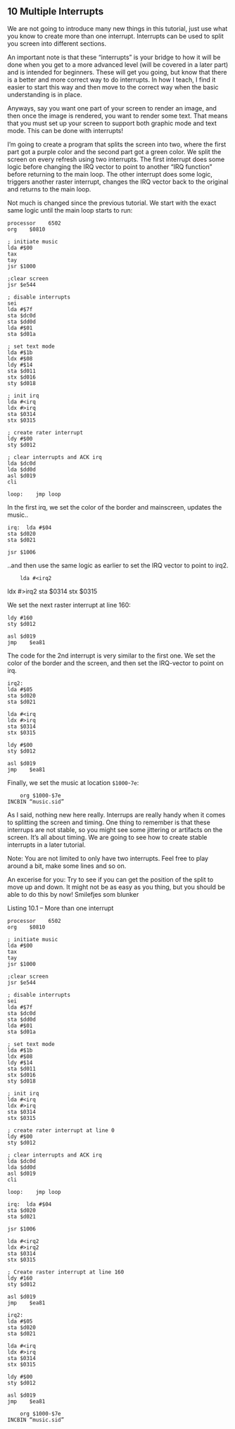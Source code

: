 ## 10 Multiple Interrupts

We are not going to introduce many new things in this tutorial, just use what you know to create more than one interrupt. Interrupts can be used to split you screen into different sections.

An important note is that these “interrupts” is your bridge to how it will be done when you get to a more advanced level (will be covered in a later part) and is intended for beginners. These will get you going, but know that there is a better and more correct way to do interrupts. In how I teach, I find it easier to start this way and then move to the correct way when the basic understanding is in place.

Anyways, say you want one part of your screen to render an image, and then once the image is rendered, you want to render some text. That means that you must set up your screen to support both graphic mode and text mode. This can be done with interrupts!

I’m going to create a program that splits the screen into two, where the first part got a purple color and the second part got a green color. We split the screen on every refresh using two interrupts.
The first interrupt does some logic before changing the IRQ vector to point to another “IRQ function” before returning to the main loop. The other interrupt does some logic, triggers another raster interrupt, changes the IRQ vector back to the original and returns to the main loop.

Not much is changed since the previous tutorial. We start with the exact same logic until the main loop starts to run:
````
processor    6502
org    $0810

; initiate music
lda #$00
tax
tay
jsr $1000

;clear screen
jsr $e544

; disable interrupts
sei
lda #$7f
sta $dc0d
sta $dd0d
lda #$01
sta $d01a

; set text mode
lda #$1b
ldx #$08
ldy #$14
sta $d011
stx $d016
sty $d018

; init irq
lda #<irq
ldx #>irq
sta $0314
stx $0315

; create rater interrupt
ldy #$00
sty $d012

; clear interrupts and ACK irq
lda $dc0d
lda $dd0d
asl $d019
cli

loop:    jmp loop
````

In the first irq, we set the color of the border and mainscreen, updates the music..

````
irq:  lda #$04
sta $d020
sta $d021

jsr $1006
````

..and then use the same logic as earlier to set the IRQ vector to point to irq2.

        lda #<irq2
ldx #>irq2
sta $0314
stx $0315

We set the next raster interrupt at line 160:

````
ldy #160
sty $d012

asl $d019
jmp    $ea81
````

The code for the 2nd interrupt is very similar to the first one. We set the color of the border and the screen, and then set the IRQ-vector to point on irq.

````
irq2:
lda #$05
sta $d020
sta $d021

lda #<irq
ldx #>irq
sta $0314
stx $0315

ldy #$00
sty $d012

asl $d019
jmp    $ea81
````

Finally, we set the music at location `$1000`-`7e`:

````
    org $1000-$7e
INCBIN “music.sid”
````

As I said, nothing new here really. Interrups are really handy when it comes to splitting the screen and timing. One thing to remember is that these interrups are not stable, so you might see some jittering or artifacts on the screen. It’s all about timing. We are going to see how to create stable interrupts in a later tutorial.

Note: You are not limited to only have two interrupts. Feel free to play around a bit, make some lines and so on.

An excerise for you:
Try to see if you can get the position of the split to move up and down. It might not be as easy as you thing, but you should be able to do this by now! Smilefjes som blunker

Listing 10.1 – More than one interrupt
````
processor    6502
org    $0810

; initiate music
lda #$00
tax
tay
jsr $1000

;clear screen
jsr $e544

; disable interrupts
sei
lda #$7f
sta $dc0d
sta $dd0d
lda #$01
sta $d01a

; set text mode
lda #$1b
ldx #$08
ldy #$14
sta $d011
stx $d016
sty $d018

; init irq
lda #<irq
ldx #>irq
sta $0314
stx $0315

; create rater interrupt at line 0
ldy #$00
sty $d012

; clear interrupts and ACK irq
lda $dc0d
lda $dd0d
asl $d019
cli

loop:    jmp loop

irq:  lda #$04
sta $d020
sta $d021

jsr $1006

lda #<irq2
ldx #>irq2
sta $0314
stx $0315

; Create raster interrupt at line 160
ldy #160
sty $d012

asl $d019
jmp    $ea81

irq2:
lda #$05
sta $d020
sta $d021

lda #<irq
ldx #>irq
sta $0314
stx $0315

ldy #$00
sty $d012

asl $d019
jmp    $ea81

    org $1000-$7e
INCBIN “music.sid”
````

